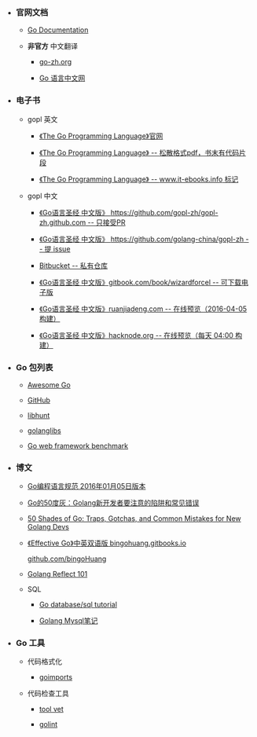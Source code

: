 
* ### 官网文档

	- [Go Documentation](https://golang.org/doc/)
	
	- **非官方** 中文翻译
	
		+ [go-zh.org](https://go-zh.org/doc/)

		+ [Go 语言中文网](http://docscn.studygolang.com/doc/)
	

* ### 电子书

	- gopl 英文

		+ [《The Go Programming Language》官网](http://www.gopl.io)

		+ [《The Go Programming Language》 -- 松散格式pdf，书末有代码片段](https://ebooks-it.org/0134190440-ebook.htm)<br/>

		+ [《The Go Programming Language》 -- www.it-ebooks.info 标记](http://download.csdn.net/download/vanridin/9444684)<br/>

	- gopl 中文

		+ [《Go语言圣经 中文版》 https://github.com/gopl-zh/gopl-zh.github.com -- 只接受PR](https://github.com/gopl-zh/gopl-zh.github.com)

		+ [《Go语言圣经 中文版》 https://github.com/golang-china/gopl-zh -- 提 issue](https://github.com/golang-china/gopl-zh)

		+ [Bitbucket -- 私有仓库](https://bitbucket.org/golang-china/gopl-zh/wiki/Home)

		+ [《Go语言圣经 中文版》gitbook.com/book/wizardforcel -- 可下载电子版](https://www.gitbook.com/book/wizardforcel/gopl-zh/details)

		+ [《Go语言圣经 中文版》ruanjiadeng.com -- 在线预览（2016-04-05构建）](https://docs.ruanjiadeng.com/gopl-zh/)

		+ [《Go语言圣经 中文版》hacknode.org -- 在线预览（每天 04:00 构建）](https://docs.hacknode.org/gopl-zh/)


* ### Go 包列表

	- [Awesome Go](http://awesome-go.com/)

	- [GitHub](https://github.com/avelino/awesome-go)

	- [libhunt](https://go.libhunt.com/)

	- [golanglibs](https://golanglibs.com/)

	- [Go web framework benchmark](https://github.com/smallnest/go-web-framework-benchmark)


* ### 博文

	- [Go编程语言规范 2016年01月05日版本](http://ilovers.sinaapp.com/doc/golang-specification.html)

	- [Go的50度灰：Golang新开发者要注意的陷阱和常见错误](http://colobu.com/2015/09/07/gotchas-and-common-mistakes-in-go-golang/)

	- [50 Shades of Go: Traps, Gotchas, and Common Mistakes for New Golang Devs](http://devs.cloudimmunity.com/gotchas-and-common-mistakes-in-go-golang/)

	- [《Effective Go》中英双语版 bingohuang.gitbooks.io](https://bingohuang.gitbooks.io/effective-go-zh-en/content)
		
		[github.com/bingoHuang](https://github.com/bingoHuang/effective-go-zh-en)

	- [Golang Reflect 101](http://kosl90.github.io/golang-reflect-101)

	- SQL
	
		+ [Go database/sql tutorial](http://go-database-sql.org/)
		
		+ [Golang Mysql笔记](http://www.jianshu.com/p/340eb943be2e)

* ### Go 工具
	- 代码格式化
	
		+ [goimports](https://github.com/golang/tools/tree/master/cmd/goimports)
	
	- 代码检查工具
		
		+ [tool vet](https://golang.org/cmd/vet/)
		
		+ [golint](github.com/golang/lint/golint)
		
